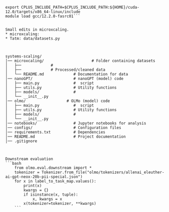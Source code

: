 ```module load cuda/12.4.1-fasrc01
export CPLUS_INCLUDE_PATH=$CPLUS_INCLUDE_PATH:${HOME}/cuda-12.0/targets/x86_64-linux/include
module load gcc/12.2.0-fasrc01```


Small edits in microxcaling. 
* microxcaling: 
* Tatm: data/datasets.py



systems-scaling/
│── microxcaling/                     # Folder containing datasets
│   ├──             # 
│   ├──             # Processed/cleaned data
│   └── README.md             # Documentation for data
│── nanoGPT/                  # nanoGPT (model) code
│   ├── main.py               #  script
│   ├── utils.py              # Utility functions
│   ├── models/               # 
│   └── __init__.py           
│── olmo/                  # OLMo (model) code
│   ├── main.py               #  script
│   ├── utils.py              # Utility functions
│   ├── models/               # 
│   └── __init__.py           
│── notebooks/                # Jupyter notebooks for analysis
│── configs/                  # Configuration files
│── requirements.txt          # Dependencies
│── README.md                 # Project documentation
│── .gitignore            



Downstream evaluation
```bash
    from olmo.eval.downstream import *
    tokenizer = Tokenizer.from_file("olmo/tokenizers/allenai_eleuther-ai-gpt-neox-20b-pii-special.json")
    for x in label_to_task_map.values():
        print(x)
        kwargs = {}
        if isinstance(x, tuple):
            x, kwargs = x
        x(tokenizer=tokenizer, **kwargs)
    ```